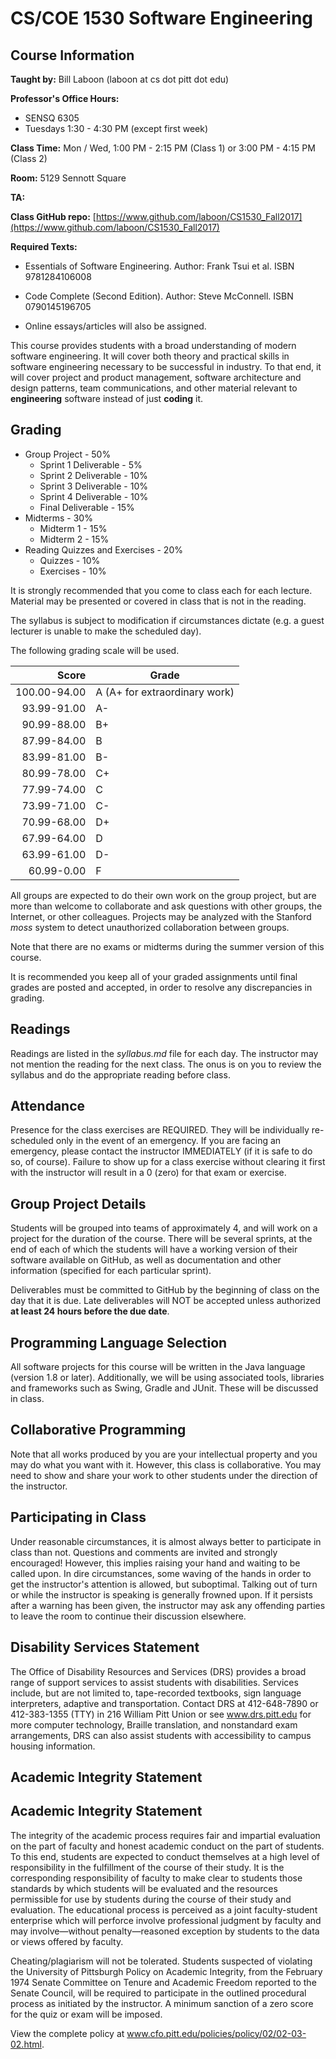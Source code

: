 # CS/COE 1530 Software Engineering

## Course Information

**Taught by:** Bill Laboon (laboon at cs dot pitt dot edu)

**Professor's Office Hours:**

  * SENSQ 6305
  * Tuesdays 1:30 - 4:30 PM (except first week)

**Class Time:** Mon / Wed, 1:00 PM - 2:15 PM (Class 1) or 3:00 PM - 4:15 PM (Class 2)

**Room:** 5129 Sennott Square

**TA:** 

**Class GitHub repo:** [https://www.github.com/laboon/CS1530_Fall2017](https://www.github.com/laboon/CS1530_Fall2017)  

**Required Texts:** 

  * Essentials of Software Engineering. Author: Frank Tsui et al. ISBN 9781284106008

  * Code Complete (Second Edition). Author: Steve McConnell. ISBN 0790145196705

  * Online essays/articles will also be assigned.

This course provides students with a broad understanding of modern software engineering. It will cover both theory and practical skills in software engineering necessary to be successful in industry. To that end, it will cover project and product management, software architecture and design patterns, team communications, and other material relevant to __engineering__ software instead of just __coding__ it.

## Grading

  * Group Project - 50%
    * Sprint 1 Deliverable - 5%
    * Sprint 2 Deliverable - 10% 
    * Sprint 3 Deliverable - 10%
    * Sprint 4 Deliverable - 10%
    * Final Deliverable - 15%
  * Midterms - 30%
    * Midterm 1 - 15%
    * Midterm 2 - 15%
  * Reading Quizzes and Exercises - 20%
    * Quizzes - 10%
    * Exercises - 10%
    
It is strongly recommended that you come to class each for each lecture.  Material may be presented or covered in class that is not in the reading.  

The syllabus is subject to modification if circumstances dictate (e.g. a guest lecturer is unable to make the scheduled day).

The following grading scale will be used.

Score  | Grade
-----: | ------------------------------
100.00-94.00 | A (A+ for extraordinary work)
93.99-91.00  | A-
90.99-88.00  | B+
87.99-84.00  | B
83.99-81.00  | B-
80.99-78.00  | C+
77.99-74.00  | C
73.99-71.00  | C-
70.99-68.00  | D+
67.99-64.00  | D
63.99-61.00  | D-
60.99-0.00   | F

All groups are expected to do their own work on the group project, but are more than welcome to collaborate and ask questions with other groups, the Internet, or other colleagues.  Projects may be analyzed with the Stanford _moss_ system to detect unauthorized collaboration between groups.

Note that there are no exams or midterms during the summer version of this course.

It is recommended you keep all of your graded assignments until final grades are posted and accepted, in order to resolve any discrepancies in grading.

## Readings

Readings are listed in the _syllabus.md_ file for each day.  The instructor may not mention the reading for the next class.  The onus is on you to review the syllabus and do the appropriate reading before class.

## Attendance

Presence for the class exercises are REQUIRED.  They will be individually re-scheduled only in the event of an emergency.  If you are facing an emergency, please contact the instructor IMMEDIATELY (if it is safe to do so, of course).  Failure to show up for a class exercise without clearing it first with the instructor will result in a 0 (zero) for that exam or exercise.

## Group Project Details

Students will be grouped into teams of approximately 4, and will work on a project for the duration of the course.  There will be several sprints, at the end of each of which the students will have a working version of their software available on GitHub, as well as documentation and other information (specified for each particular sprint).

Deliverables must be committed to GitHub by the beginning of class on the day that it is due.  Late deliverables will NOT be accepted unless authorized __at least 24 hours before the due date__.

## Programming Language Selection

All software projects for this course will be written in the Java language (version 1.8 or later).  Additionally, we will be using associated tools, libraries and frameworks such as Swing, Gradle and JUnit.  These will be discussed in class.

## Collaborative Programming

Note that all works produced by you are your intellectual property and you may do what you want with it.  However, this class is collaborative.  You may need to show and share your work to other students under the direction of the instructor.

## Participating in Class

Under reasonable circumstances, it is almost always better to participate in class than not.  Questions and comments are invited and strongly encouraged!  However, this implies raising your hand and waiting to be called upon.  In dire circumstances, some waving of the hands in order to get the instructor's attention is allowed, but suboptimal.  Talking out of turn or while the instructor is speaking is generally frowned upon.  If it persists after a warning has been given, the instructor may ask any offending parties to leave the room to continue their discussion elsewhere.

## Disability Services Statement

The Office of Disability Resources and Services (DRS) provides a broad range of support services to assist students with disabilities. Services include, but are not limited to, tape-recorded textbooks, sign language interpreters, adaptive and transportation. Contact DRS at 412-648-7890 or 412-383-1355 (TTY) in 216 William Pitt Union or see www.drs.pitt.edu for more computer technology, Braille translation, and nonstandard exam arrangements, DRS can also assist students with accessibility to campus housing information.

## Academic Integrity Statement

## Academic Integrity Statement

The integrity of the academic process requires fair and impartial evaluation on the part of faculty and honest academic conduct on the part of students. To this end, students are expected to conduct themselves at a high level of responsibility in the fulfillment of the course of their study. It is the corresponding responsibility of faculty to make clear to students those standards by which students will be evaluated and the resources permissible for use by students during the course of their study and evaluation. The educational process is perceived as a joint faculty-student enterprise which will perforce involve professional judgment by faculty and may involve—without penalty—reasoned exception by students to the data or views offered by faculty.

Cheating/plagiarism will not be tolerated. Students suspected of violating the University of Pittsburgh Policy on Academic Integrity, from the February 1974 Senate Committee on Tenure and Academic Freedom reported to the Senate Council, will be required to participate in the outlined procedural process as initiated by the instructor. A minimum sanction of a zero score for the quiz or exam will be imposed.

View the complete policy at www.cfo.pitt.edu/policies/policy/02/02-03-02.html.